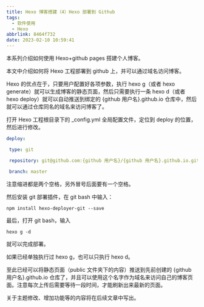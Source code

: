 ```yaml
---
title: Hexo 博客搭建（4）Hexo 部署到 Github
tags:
  - 软件使用
  - Hexo
abbrlink: 8464f732
date: 2023-02-10 10:59:41
---
```


本系列介绍如何使用 Hexo+github pages 搭建个人博客。

本文中介绍如何将 Hexo 工程部署到 github 上，并可以通过域名访问博客。

<!--more-->

Hexo 的优点在于，只要用户配置好各项参数，执行 hexo g（或者 hexo generate）就可以生成博客的静态页面，然后只需要执行一条 hexo d（或者 hexo deploy）就可以自动推送到绑定的 {github 用户名}.github.io 仓库中，然后就可以通过仓库同名的域名来访问博客了。



打开 Hexo 工程根目录下的 _config.yml 全局配置文件，定位到 deploy 的位置，然后进行修改。

```yaml
deploy: 

 type: git

 repository: git@github.com:{github 用户名}/{github 用户名}.github.io.git

 branch: master
```

注意缩进都是两个空格，另外冒号后面要有一个空格。



然后安装 git 部署插件，在 git bash 中输入：

`npm install hexo-deployer-git --save`



最后，打开 git bash，输入

`hexo g -d`

就可以完成部署。

如果已经单独执行过 hexo g，也可以只执行 hexo d。



至此已经可以将静态页面（public 文件夹下的内容）推送到先前创建的 {github 用户名}.github.io 仓库了，并且可以使用这个名字作为域名来访问自己的博客页面。注意每次上传后需要等待一段时间，才能刷新出来最新的页面。



关于主题修改、增加功能等的内容将在后续文章中写出。
